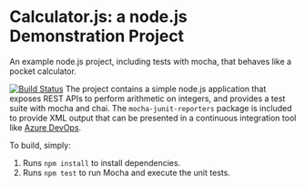 Calculator.js: a node.js Demonstration Project
==============================================
An example node.js project, including tests with mocha, that behaves like
a pocket calculator.

[![Build Status](https://alaabouhadjeb.visualstudio.com/Integrating%20External%20Source%20Control%20with%20Azure%20Pipelines/_apis/build/status/alaared1.calculator?branchName=refs%2Fpull%2F1%2Fmerge)](https://alaabouhadjeb.visualstudio.com/Integrating%20External%20Source%20Control%20with%20Azure%20Pipelines/_build/latest?definitionId=5&branchName=refs%2Fpull%2F1%2Fmerge)
The project contains a simple node.js application that exposes REST APIs
to perform arithmetic on integers, and provides a test suite with mocha
and chai.  The `mocha-junit-reporters` package is included to provide XML
output that can be presented in a continuous integration tool like
[Azure DevOps](https://azure.com/devops).

To build, simply:

1. Runs `npm install` to install dependencies.
2. Runs `npm test` to run Mocha and execute the unit tests.

